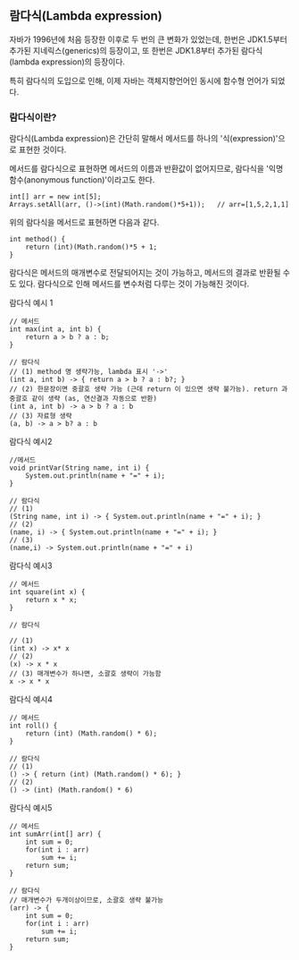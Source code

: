 ## 람다식(Lambda expression)

자바가 1996년에 처음 등장한 이후로 두 번의 큰 변화가 있었는데, 한번은 JDK1.5부터 추가된 지네릭스(generics)의 등장이고, 또 한번은 JDK1.8부터 추가된 람다식(lambda expression)의 등장이다. 

특히 람다식의 도입으로 인해, 이제 자바는 객체지향언어인 동시에 함수형 언어가 되었다.

### 람다식이란?

람다식(Lambda expression)은 간단히 말해서 메서드를 하나의 '식(expression)'으로 표현한 것이다. 

메서드를 람다식으로 표현하면 메서드의 이름과 반환값이 없어지므로, 람다식을 '익명 함수(anonymous function)'이라고도 한다.

```
int[] arr = new int[5];
Arrays.setAll(arr, ()->(int)(Math.random()*5+1));	// arr=[1,5,2,1,1]
```

위의 람다식을 메서드로 표현하면 다음과 같다.

```
int method() {
	return (int)(Math.random()*5 + 1;
}
```

람다식은 메서드의 매개변수로 전달되어지는 것이 가능하고, 메서드의 결과로 반환될 수도 있다. 람다식으로 인해 메서드를 변수처럼 다루는 것이 가능해진 것이다.

람다식 예시 1

```
// 메서드
int max(int a, int b) {
	return a > b ? a : b;
}

// 람다식
// (1) method 명 생략가능, lambda 표시 '->' 
(int a, int b) -> { return a > b ? a : b?; }
// (2) 한문장이면 중괄호 생략 가능 (근데 return 이 있으면 생략 불가능). return 과 중괄호 같이 생략 (as, 연산결과 자동으로 반환)
(int a, int b) -> a > b ? a : b
// (3) 자료형 생략
(a, b) -> a > b? a : b
```
람다식 예시2

```
//메서드
void printVar(String name, int i) {
	System.out.println(name + "=" + i);
}

// 람다식
// (1)
(String name, int i) -> { System.out.println(name + "=" + i); }
// (2)
(name, i) -> { System.out.println(name + "=" + i); }
// (3)
(name,i) -> System.out.println(name + "=" + i)
```

람다식 예시3

```
// 메서드
int square(int x) {
	return x * x;
}

// 람다식

// (1)
(int x) -> x* x
// (2)
(x) -> x * x
// (3) 매개변수가 하나면, 소괄호 생략이 가능함
x -> x * x
```

람다식 예시4

```
// 메서드
int roll() {
	return (int) (Math.random() * 6);
}

// 람다식
// (1)
() -> { return (int) (Math.random() * 6); }
// (2)
() -> (int) (Math.random() * 6)
```

람다식 예시5

```
// 메서드
int sumArr(int[] arr) {
	int sum = 0;
	for(int i : arr)
		sum += i;
	return sum;
}

// 람다식
// 매개변수가 두개이상이므로, 소괄호 생략 불가능
(arr) -> {
	int sum = 0;
	for(int i : arr)
		sum += i;
	return sum;
}
```
